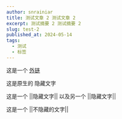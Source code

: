 ```yaml
---
author: snrainiar
title: 测试文章 2 测试文章 2
excerpt: 测试摘要 2 测试摘要 2
slug: test-2
published_at: 2024-05-14
tags:
  - 测试
  - 标签
---
```


这是一个 [外链](https://bilibili.com)

这是原生的 <span class="spoiler">隐藏文字</span>

这是一个 ||隐藏文字|| 以及另一个 ||隐藏文字||

这是一个 \||不隐藏的文字\||
